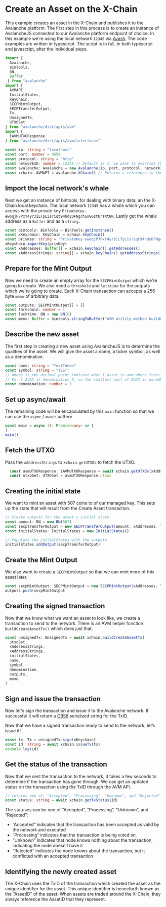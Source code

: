 # Create an Asset on the X-Chain

This example creates an asset in the X-Chain and publishes it to the Avalanche platform. The first step in this process is to create an instance of AvalancheJS connected to our Avalanche platform endpoint of choice. In this example we're using the local network `12345` via [Avash](../avash). The code examples are written in typescript. The script is in full, in both typescript and javascript, after the individual steps.

```ts
import { 
  Avalanche,
  BinTools,
  BN,
  Buffer
 } from "avalanche"
import { 
  AVMAPI, 
  InitialStates, 
  KeyChain,
  SECPMintOutput, 
  SECPTransferOutput, 
  Tx,
  UnsignedTx,
  UTXOSet
} from "avalanche/dist/apis/avm"
import { 
  iAVMUTXOResponse 
} from "avalanche/dist/apis/avm/interfaces"
      
const ip: string = "localhost"
const port: number = 9650
const protocol: string = "http"
const networkID: number = 12345 // Default is 1, we want to override that for our local network
const avalanche: Avalanche = new Avalanche(ip, port, protocol, networkID)
const xchain: AVMAPI = avalanche.XChain() // Returns a reference to the X-Chain used by AvalancheJS
```

## Import the local network's whale

Next we get an instance of bintools, for dealing with binary data, an the X-Chain local keychain. The local network `12345` has a whale which you can access with the private key `PrivateKey-ewoqjP7PxY4yr3iLTpLisriqt94hdyDFNgchSxGGztUrTXtNN`. Lastly get the whale address as a `Buffer` and as a `string`.

```ts
const bintools: BinTools = BinTools.getInstance()
const xKeychain: KeyChain = xchain.keyChain()
const privKey: string = "PrivateKey-ewoqjP7PxY4yr3iLTpLisriqt94hdyDFNgchSxGGztUrTXtNN"
xKeychain.importKey(privKey)
const xAddresses: Buffer[] = xchain.keyChain().getAddresses()
const xAddressStrings: string[] = xchain.keyChain().getAddressStrings()
```

## Prepare for the Mint Output

Now we need to create an empty array for the `SECPMintOutput` which we're going to create. We also need a `threshold` and `locktime` for the outputs which we're going to create. Each X-Chain transaction can accepts a 256 byte `memo` of arbitrary data.

```ts
const outputs: SECPMintOutput[] = []
const threshold: number = 1
const locktime: BN = new BN(0)
const memo: Buffer = bintools.stringToBuffer("AVM utility method buildCreateAssetTx to create an ANT")
```

## Describe the new asset

The first step in creating a new asset using AvalancheJS is to determine the qualities of the asset. We will give the asset a name, a ticker symbol, as well as a denomination.

```ts
const name: string = "TestToken"
const symbol: string = "TEST"
// Where is the decimal point indicate what 1 asset is and where fractional assets begin
// Ex: 1 AVAX is denomination 9, so the smallest unit of AVAX is nanoAVAX (nAVAX) at 10^-9 AVAX
const denomination: number = 3
```

## Set up async/await

The remaining code will be encapsulated by this `main` function so that we can use the `async` / `await` pattern.

```ts
const main = async (): Promise<any> => {
}
main()
```

## Fetch the UTXO

Pass the `xAddressStrings` to `xchain.getUTXOs` to fetch the UTXO.

```ts
  const avmUTXOResponse: iAVMUTXOResponse = await xchain.getUTXOs(xAddressStrings)
  const utxoSet: UTXOSet = avmUTXOResponse.utxos
```

## Creating the initial state

We want to mint an asset with 507 coins to of our managed key. This sets up the state that will result from the Create Asset transaction.

```ts
// Create outputs for the asset's initial state
const amount: BN = new BN(507)
const secpTransferOutput = new SECPTransferOutput(amount, xAddresses, locktime, threshold)
const initialStates: InitialStates = new InitialStates()

// Populate the initialStates with the outputs
initialStates.addOutput(secpTransferOutput)
```

## Create the Mint Output

We also want to create a `SECPMintOutput` so that we can mint more of this asset later.

```ts
const secpMintOutput: SECPMintOutput = new SECPMintOutput(xAddresses, locktime, threshold)
outputs.push(secpMintOutput
```

## Creating the signed transaction

Now that we know what we want an asset to look like, we create a transaction to send to the network. There is an AVM helper function `buildCreateAssetTx()` which does just that.

```ts
const unsignedTx: UnsignedTx = await xchain.buildCreateAssetTx(
  utxoSet,
  xAddressStrings,
  xAddressStrings,
  initialStates,
  name,
  symbol,
  denomination,
  outputs,
  memo
)
```

## Sign and issue the transaction

Now let's sign the transaction and issue it to the Avalanche network. If successful it will return a [CB58](http://support.avalabs.org/en/articles/4587395-what-is-cb58) serialized string for the TxID.

Now that we have a signed transaction ready to send to the network, let’s issue it!

```ts
const tx: Tx = unsignedTx.sign(xKeychain)
const id: string = await xchain.issueTx(tx)
console.log(id)
```

## Get the status of the transaction <a id="get-the-status-of-the-transaction"></a>

Now that we sent the transaction to the network, it takes a few seconds to determine if the transaction has gone through. We can get an updated status on the transaction using the TxID through the AVM API.

```ts
// returns one of: "Accepted", "Processing", "Unknown", and "Rejected"
const status: string = await xchain.getTxStatus(id)
```

The statuses can be one of “Accepted”, “Processing”, “Unknown”, and “Rejected”:

* “Accepted” indicates that the transaction has been accepted as valid by the network and executed
* “Processing” indicates that the transaction is being voted on.
* “Unknown” indicates that node knows nothing about the transaction, indicating the node doesn’t have it
* “Rejected” indicates the node knows about the transaction, but it conflicted with an accepted transaction

## Identifying the newly created asset <a id="identifying-the-newly-created-asset"></a>

The X-Chain uses the TxID of the transaction which created the asset as the unique identifier for the asset. This unique identifier is henceforth known as the “AssetID” of the asset. When assets are traded around the X-Chain, they always reference the AssetID that they represent.

